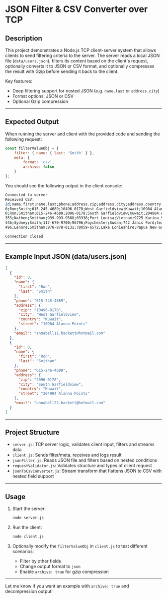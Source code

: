 # JSON Filter & CSV Converter over TCP

## Description

This project demonstrates a Node.js TCP client-server system that allows clients to send filtering criteria to the server. The server reads a local JSON file (`data/users.json`), filters its content based on the client's request, optionally converts it to JSON or CSV format, and optionally compresses the result with Gzip before sending it back to the client.

Key features:
- Deep filtering support for nested JSON (e.g. `name.last` or `address.city`)
- Format options: JSON or CSV
- Optional Gzip compression

---

## Expected Output

When running the server and client with the provided code and sending the following request:

```js
const filterValueObj = {
    filter: { name: { last: 'Smith' } },
    meta: {
        format: 'csv',
        archive: false
    }
};
```

You should see the following output in the client console:

```bash
Connected to server
Received CSV:
id;name.first;name.last;phone;address.zip;address.city;address.country;address.street;email
0;Ron;Smith;615-245-4689;10496-0178;West Garfieldview;Kuwait;10984 Alanna Points;annabell11.hackett@hotmail.com
0;Ron;Smitham;615-246-4689;2096-0178;South Garfieldview;Kuwait;204984 Alanna Points;annabell22.hackett@hotmail.com
353;Nathen;Smitham;939-993-9588;03338;Port Louisa;Vietnam;9725 Karina Skyway;teagan_bradtke@yahoo.com
446;Sydney;Smith;117-670-9700;96796;Faychester;Sudan;742 Janis Ford;teagan_conroy@gmail.com
496;Lenore;Smitham;978-878-8131;78059-6572;Lake Lonieshire;Papua New Guinea;0510 Toby Oval;arjun_turner@hotmail.com

Connection closed
```

---

## Example Input JSON (data/users.json)

```json
[
  {
    "id": 0,
    "name": {
      "first": "Ron",
      "last": "Smith"
    },
    "phone": "615-245-4689",
    "address": {
      "zip": "10496-0178",
      "city": "West Garfieldview",
      "country": "Kuwait",
      "street": "10984 Alanna Points"
    },
    "email": "annabell11.hackett@hotmail.com"
  },
  {
    "id": 0,
    "name": {
      "first": "Ron",
      "last": "Smitham"
    },
    "phone": "615-246-4689",
    "address": {
      "zip": "2096-0178",
      "city": "South Garfieldview",
      "country": "Kuwait",
      "street": "204984 Alanna Points"
    },
    "email": "annabell22.hackett@hotmail.com"
  }
]
```

---

## Project Structure

- `server.js`: TCP server logic, validates client input, filters and streams data
- `client.js`: Sends filter/meta, receives and logs result
- `jsonFilter.js`: Reads JSON file and filters based on nested conditions
- `requestValidator.js`: Validates structure and types of client request
- `jsonToCsvConverter.js`: Stream transform that flattens JSON to CSV with nested field support


---

## Usage

1. Start the server:
   ```bash
   node server.js
   ```

2. Run the client:
   ```bash
   node client.js
   ```

3. Optionally modify the `filterValueObj` in `client.js` to test different scenarios:
   - Filter by other fields
   - Change output format to `json`
   - Enable `archive: true` for gzip compression

---

Let me know if you want an example with `archive: true` and decompression output!


